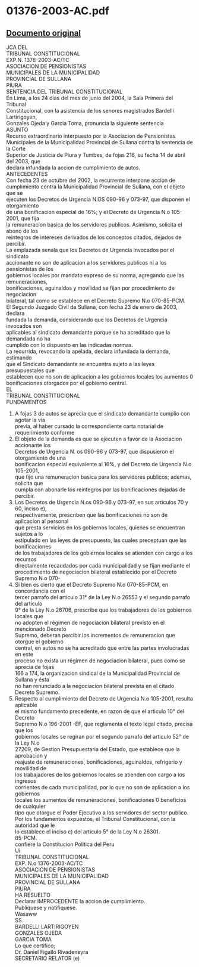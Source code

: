 
01376-2003-AC.pdf
=================
  
[Documento original](https://tc.gob.pe/jurisprudencia/2004/01376-2003-AC.pdf)  
---  
JCA DEL  
TRIBUNAL CONSTITUCIONAL  
EXP.N. 1376-2003-AC/TC  
ASOCIACION DE PENSIONISTAS  
MUNICIPALES DE LA MUNICIPALIDAD  
PROVINCIAL DE SULLANA  
PIURA  
SENTENCIA DEL TRIBUNAL CONSTITUCIONAL  
En Lima, a los 24 dias del mes de junio del 2004, la Sala Primera del Tribunal  
Constitucional, con la asistencia de los senores magistrados Bardelli Lartirigoyen,  
Gonzales Ojeda y Garcia Toma, pronuncia la siguiente sentencia  
ASUNTO  
Recurso extraordinario interpuesto por la Asociacion de Pensionistas  
Municipales de la Municipalidad Provincial de Sullana contra la sentencia de la Corte  
Superior de Justicia de Piura y Tumbes, de fojas 216, su fecha 14 de abril del 2003, que  
declara infundada la accion de cumplimiento de autos.  
ANTECEDENTES  
Con fecha 23 de octubre del 2002, la recurrente interpone accion de  
cumplimiento contra la Municipalidad Provincial de Sullana, con el objeto que se  
ejecuten los Decretos de Urgencia N.OS 090-96 y 073-97, que disponen el otorgamiento  
de una bonificacion especial de 16%; y el Decreto de Urgencia N.o 105-2001, que fija  
la remuneracion basica de los servidores publicos. Asimismo, solicita el abono de los  
reintegros de intereses derivados de los conceptos citados, dejados de percibir.  
La emplazada senala que los Decretos de Urgencia invocados por el sindicato  
accionante no son de aplicacion a los servidores publicos ni a los pensionistas de los  
gobiernos locales por mandato expreso de su norma, agregando que las remuneraciones,  
bonificaciones, aguinaldos y movilidad se fijan por procedimiento de negociacion  
bilateral, tal como se establece en el Decreto Supremo N.o 070-85-PCM.  
El Segundo Juzgado Civil de Sullana, con fecha 23 de enero de 2003, declara  
fundada la demanda, considerando que los Decretos de Urgencia invocados son  
aplicables al sindicato demandante porque se ha acreditado que la demandada no ha  
cumplido con lo dispuesto en las indicadas normas.  
La recurrida, revocando la apelada, declara infundada la demanda, estimando  
que el Sindicato demandante se encuentra sujeto a las leyes presupuestales que  
establecen que no son de aplicacion a los gobiernos locales los aumentos 0  
bonificaciones otorgados por el gobierno central.  
EL  
TRIBUNAL CONSTITUCIONAL  
FUNDAMENTOS  
1. A fojas 3 de autos se aprecia que el sindicato demandante cumplio con agotar la via  
previa, al haber cursado la correspondiente carta notarial de requerimiento conforme  
2. El objeto de la demanda es que se ejecuten a favor de la Asociacion accionante los  
Decretos de Urgencia N. os 090-96 y 073-97, que dispusieron el otorgamiento de una  
bonificacion especial equivalente al 16%, y del Decreto de Urgencia N.o 105-2001,  
que fijo una remuneracion basica para los servidores publicos; ademas, solicita que  
cumpla con abonarle los reintegros por las bonificaciones dejadas de percibir.  
3. Los Decretos de Urgencia N.os 090-96 y 073-97, en sus articulos 70 y 60, inciso e),  
respectivamente, prescriben que las bonificaciones no son de aplicacion al personal  
que presta servicios en los gobiernos locales, quienes se encuentran sujetos a lo  
estipulado en las leyes de presupuesto, las cuales preceptuan que las bonificaciones  
de los trabajadores de los gobiernos locales se atienden con cargo a los recursos  
directamente recaudados por cada municipalidad y se fijan mediante el  
procedimiento de negociacion bilateral establecido por el Decreto Supremo N.o 070-  
4. Si bien es cierto que el Decreto Supremo N.o 070-85-PCM, en concordancia con el  
tercer parrafo del articulo 31° de la Ley N.o 26553 y el segundo parrafo del articulo  
9° de la Ley N.o 26706, prescribe que los trabajadores de los gobiernos locales que  
no adopten el régimen de negociacion bilateral previsto en el mencionado Decreto  
Supremo, deberan percibir los incrementos de remuneracion que otorgue el gobierno  
central, en autos no se ha acreditado que entre las partes involucradas en este  
proceso no exista un régimen de negociacion bilateral, pues como se aprecia de fojas  
166 a 174, la organizacion sindical de la Municipalidad Provincial de Sullana y ésta  
no han renunciado a la negociacion bilateral prevista en el citado Decreto Supremo.  
5. Respecto al cumplimiento del Decreto de Urgencia N.o 105-2001, resulta aplicable  
el mismo fundamento precedente, en razon de que el articulo 10° del Decreto  
Supremo N.o 196-2001 -EF, que reglamenta el texto legal citado, precisa que los  
gobiernos locales se regiran por el segundo parrafo del articulo 52° de la Ley N.o  
27209, de Gestion Presupuestaria del Estado, que establece que la aprobacion y  
reajuste de remuneraciones, bonificaciones, aguinaldos, refrigerio y movilidad de  
los trabajadores de los gobiernos locales se atienden con cargo a los ingresos  
corrientes de cada municipalidad, por lo que no son de aplicacion a los gobiernos  
locales los aumentos de remuneraciones, bonificaciones 0 beneficios de cualquier  
tipo que otorgue el Poder Ejecutivo a los servidores del sector publico.  
Por los fundamentos expuestos, el Tribunal Constitucional, con la autoridad que le  
lo establece el inciso c) del articulo 5° de la Ley N.o 26301.  
85-PCM.  
confiere la Constitucion Politica del Peru  
Ui  
TRIBUNAL CONSTITUCIONAL  
EXP. N.o 1376-2003-AC/TC  
ASOCIACION DE PENSIONISTAS  
MUNICIPALES DE LA MUNICIPALIDAD  
PROVINCIAL DE SULLANA  
PIURA  
HA RESUELTO  
Declarar IMPROCEDENTE la accion de cumplimiento.  
Publiquese y notifiquese.  
Wasaww  
SS.  
BARDELLI LARTIRIGOYEN  
GONZALES OJEDA  
GARCIA TOMA  
Lo que certifico;  
Dr. Daniel Figallo Rivadeneyra  
SECRETARIO RELATOR (e)
